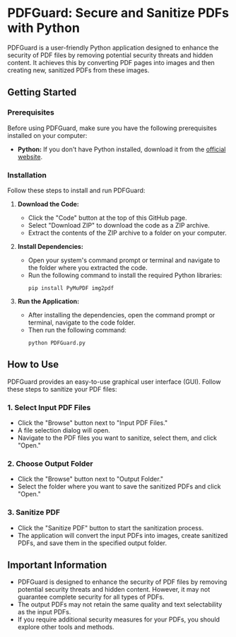 # PDFGuard: Secure and Sanitize PDFs with Python

PDFGuard is a user-friendly Python application designed to enhance the security of PDF files by removing potential security threats and hidden content. It achieves this by converting PDF pages into images and then creating new, sanitized PDFs from these images.

## Getting Started

### Prerequisites

Before using PDFGuard, make sure you have the following prerequisites installed on your computer:

- **Python:** If you don't have Python installed, download it from the [official website](https://www.python.org/downloads/).

### Installation

Follow these steps to install and run PDFGuard:

1. **Download the Code:**
   - Click the "Code" button at the top of this GitHub page.
   - Select "Download ZIP" to download the code as a ZIP archive.
   - Extract the contents of the ZIP archive to a folder on your computer.

2. **Install Dependencies:**
   - Open your system's command prompt or terminal and navigate to the folder where you extracted the code.
   - Run the following command to install the required Python libraries:
     ```shell
     pip install PyMuPDF img2pdf
     ```

3. **Run the Application:**
   - After installing the dependencies, open the command prompt or terminal, navigate to the code folder.
   - Then run the following command:
     ```shell
     python PDFGuard.py
     ```

## How to Use

PDFGuard provides an easy-to-use graphical user interface (GUI). Follow these steps to sanitize your PDF files:

### 1. Select Input PDF Files

- Click the "Browse" button next to "Input PDF Files."
- A file selection dialog will open.
- Navigate to the PDF files you want to sanitize, select them, and click "Open."

### 2. Choose Output Folder

- Click the "Browse" button next to "Output Folder."
- Select the folder where you want to save the sanitized PDFs and click "Open."

### 3. Sanitize PDF

- Click the "Sanitize PDF" button to start the sanitization process.
- The application will convert the input PDFs into images, create sanitized PDFs, and save them in the specified output folder.

## Important Information

- PDFGuard is designed to enhance the security of PDF files by removing potential security threats and hidden content. However, it may not guarantee complete security for all types of PDFs.
- The output PDFs may not retain the same quality and text selectability as the input PDFs.
- If you require additional security measures for your PDFs, you should explore other tools and methods.
